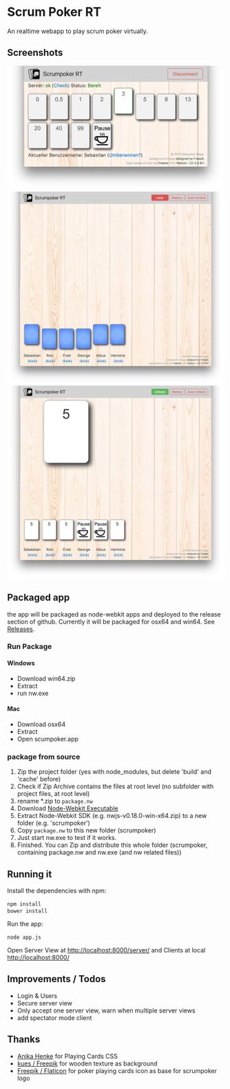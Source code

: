 # Scrum Poker RT

An realtime webapp to play scrum poker virtually.

## Screenshots

![Screenshot Client View](/screenshots/screenshot_client.png?raw=true "Screenshot Client View")
![Screenshot Server View Picking](/screenshots/screenshot_server-picking.png?raw=true "Screenshot Server View Picking")
![Screenshot Server View Result](/screenshots/screenshot_server-result.png?raw=true "Screenshot Server View Result")

## Packaged app

the app will be packaged as node-webkit apps and deployed to the release section of github.
Currently it will be packaged for osx64 and win64. See [Releases](https://github.com/SBejga/scrumpoker-rt.js/releases).

### Run Package

#### Windows

- Download win64.zip
- Extract
- run nw.exe 

#### Mac

- Download osx64
- Extract
- Open scumpoker.app

### package from source

1. Zip the project folder (yes with node_modules, but delete 'build' and 'cache' before)
1. Check if Zip Archive contains the files at root level (no subfolder with project files, at root level)
1. rename *.zip to `package.nw`
1. Download [Node-Webkit Executable](http://nwjs.io/)
1. Extract Node-Webkit SDK (e.g. nwjs-v0.18.0-win-x64.zip) to a new folder (e.g. 'scrumpoker')
1. Copy  `package.nw` to this new folder (scrumpoker)
1. Just start nw.exe to test if it works.
1. Finished. You can Zip and distribute this whole folder (scrumpoker, containing package.nw and nw.exe (and nw related files)) 


## Running it

Install the dependencies with npm:

    npm install
    bower install

Run the app:

    node app.js

Open Server View at [http://localhost:8000/server/](http://localhost:8000/server/) and Clients at local [http://localhost:8000/](http://localhost:8000/)

## Improvements / Todos

- Login & Users
- Secure server view 
- Only accept one server view, warn when multiple server views
- add spectator mode client

## Thanks

- [Anika Henke](http://selfthinker.github.com/CSS-Playing-Cards/) for Playing Cards CSS
- [kues / Freepik](http://www.freepik.com/free-photo/wooden-texture_928750.htm) for wooden texture as background
- [Freepik / Flaticon](http://www.flaticon.com/free-icon/poker-playing-cards_35203) for poker playing cards icon as base for scrumpoker logo 

